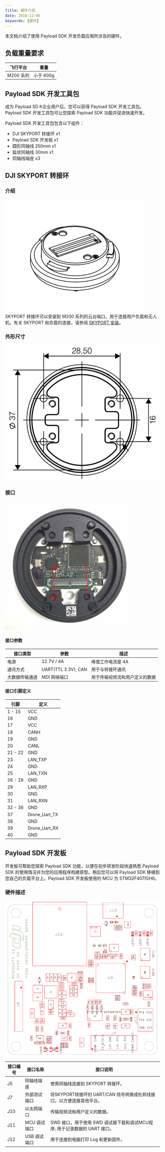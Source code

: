 ```yaml
---
title: 硬件介绍
date: 2018-11-06
keywords: [硬件]
---
```


本文档介绍了使用 Payload SDK 开发负载应用所涉及的硬件。

## 负载重量要求
<table id="t01">
  <thead>
    <tr>
      <th>飞行平台</th>
      <th>重量</th>
    </tr>
  </thead>
  <tbody>
    <tr>
      <td>M200 系列</td>
      <td>小于 600g</td>     
    </tr>
  </tbody>
</table>

## Payload SDK 开发工具包
成为 Payload SD K企业用户后，您可以获得 Payload SDK 开发工具包。Payload SDK 开发工具包可让您探索 Payload SDK 功能并促进快速开发。 

Payload SDK 开发工具包包含以下组件：

- DJI SKYPORT 转接环  x1
- Payload SDK 开发板  x1
- 圆形同轴线 250mm  x1
- 扁状同轴线 30mm  x1
- 同轴线端座  x3

## DJI SKYPORT 转接环
### 介绍
![](../images/introduction/hardware_introduction/psdk_adapter.png)
SKYPORT 转接环可以安装到 M200 系列的云台端口，用于连接用户负载和无人机。有关 SKYPORT 和负载的连接，请参阅 [SKYPORT 安装](../guide/adapter_install.html)。

### 外形尺寸
![](../images/introduction/hardware_introduction/psdk_adapter_size.png)

### 接口

![](../images/introduction/hardware_introduction/psdk_adapter_back.png)

#### 接口参数
<table id="t01">
  <thead>
    <tr>
      <th>接口类型</th>
      <th>参数</th>
      <th>描述</th>
    </tr>
  </thead>
  <tbody>
    <tr>
      <td>电源</th>
      <td>12.7V / 4A</td>
      <td>峰值工作电流是 4A</td>        
    </tr>
    <tr>
      <td>通讯方式</th>
      <td>UART(TTL 3.3V), CAN</td>
      <td>用于与转接环通讯</td>        
    </tr>
    <tr>
      <td>大数据传输通道</th>
      <td>MDI 网络端口</td>
      <td>用于传输视频流和用户定义的数据</td>        
    </tr>
  </tbody>
</table>

#### 接口引脚定义

<table id="t03">
  <thead>
    <tr>
      <th>引脚</th>
      <th>定义</th>
    </tr>
  </thead>
  <tbody>
    <tr>
      <td>1 - 15</td>
      <td>VCC</td>     
    </tr>
    <tr>
      <td>16</td>
      <td>GND</td>     
    </tr>
    <tr>
      <td>17</td>
      <td>VCC</td>     
    </tr>
    <tr>
      <td>18</td>
      <td>CANH</td>     
    </tr>
    <tr>
      <td>19</td>
      <td>GND</td>     
    </tr>
    <tr>
      <td>20</td>
      <td>CANL</td>     
    </tr>
    <tr>
      <td>21 - 22</td>
      <td>GND</td>     
    </tr>
    <tr>
      <td>23</td>
      <td>LAN_TXP</td>     
    </tr>
    <tr>
      <td>24</td>
      <td>GND</td>     
    </tr>
    <tr>
      <td>25</td>
      <td>LAN_TXN</td>     
    </tr>
    <tr>
      <td>26 - 28</td>
      <td>GND</td>     
    </tr>
    <tr>
      <td>29</td>
      <td>LAN_RXP</td>     
    </tr>
    <tr>
      <td>30</td>
      <td>GND</td>     
    </tr>
    <tr>
      <td>31</td>
      <td>LAN_RXN</td>     
    </tr>
    <tr>
      <td>32 - 36</td>
      <td>GND</td>     
    </tr>
    <tr>
      <td>37</td>
      <td>Drone_Uart_TX</td>     
    </tr>
    <tr>
      <td>38</td>
      <td>GND</td>     
    </tr>
    <tr>
      <td>39</td>
      <td>Drone_Uart_RX</td>     
    </tr>
    <tr>
      <td>40</td>
      <td>GND</td>     
    </tr>
  </tbody>
</table>

## Payload SDK 开发板
开发板可帮助您探索 Payload SDK 功能，以便在初步研发阶段快速熟悉 Payload SDK 的使用情况并为您的应用程序构建原型。稍后您可以将 Payload SDK 移植到您自己的负载平台上。Payload SDK 开发板使用的 MCU 为 STM32F407IGH6。

### 硬件描述
![](../images/introduction/hardware_introduction/psdk_demo_board_print.png)

<table id="t02">
  <thead>
    <tr>
      <th>接口编号</th>
      <th>接口名称</th>
      <th>接口说明</th>
    </tr>
  </thead>
  <tbody>
    <tr>
      <td>J5</th>
      <td>同轴线端座</td>
      <td>使用同轴线连接到 SKYPORT 转接环。</td>        
    </tr>
    <tr>
      <td>J7</th>
      <td>外部测试端口</td>
      <td>将SKYPORT转接环的 UART/CAN 信号转换成杜邦线接口，以方便连接其他平台。</td>        
    </tr>
    <tr>
      <td>J10</th>
      <td>以太网端口</td>
      <td>传输视频流和用户定义的数据。</td>        
    </tr>
    <tr>
      <td>J11</th>
      <td>MCU 调试端口</td>
      <td>SWD 接口，用于使用 SWD 调试器下载和调试MCU程序; 用于记录数据的 UART 接口。</td>        
    </tr>
    <tr>
      <td>J12</th>
      <td>USB 调试端口</td>
      <td>用于连接到电脑打印 Log 和更新固件。</td>        
    </tr>
  </tbody>
</table>
